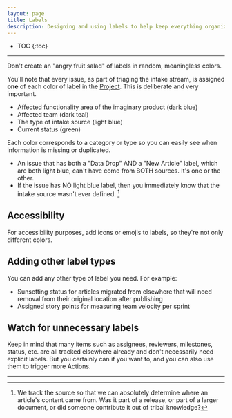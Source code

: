 ```yaml
---
layout: page
title: Labels
description: Designing and using labels to help keep everything organized
---
```


* TOC
{:toc}
<hr/>

Don't create an "angry fruit salad" of labels in random, meaningless colors. 

You'll note that every issue, as part of triaging the intake stream, is assigned **one** of each color of label in the [Project](https://github.com/users/JaymePerlman/projects/1). This is deliberate and very important. 

- Affected functionality area of the imaginary product (dark blue)
- Affected team (dark teal)
- The type of intake source (light blue)
- Current status (green)

Each color corresponds to a category or type so you can easily see when information is missing or duplicated. 

- An issue that has both a "Data Drop" AND a "New Article" label, which are both light blue, can't have come from BOTH sources. It's one or the other.
- If the issue has NO light blue label, then you immediately know that the intake source wasn't ever defined. [^1] 

## Accessibility

For accessibility purposes, add icons or emojis to labels, so they're not only different colors.

## Adding other label types

You can add any other type of label you need. For example:

- Sunsetting status for articles migrated from elsewhere that will need removal from their original location after publishing
- Assigned story points for measuring team velocity per sprint

## Watch for unnecessary labels

Keep in mind that many items such as assignees, reviewers, milestones, status, etc. are all tracked elsewhere already and don't necessarily need explicit labels. 
But you certainly can if you want to, and you can also use them to trigger more Actions.

<hr />

[^1]: We track the source so that we can absolutely determine where an article's content came from. Was it part of a release, or part of a larger document, or did someone contribute it out of tribal knowledge?
